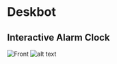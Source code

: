 # Deskbot
## Interactive Alarm Clock
![Front](README/DeskBot-PCB-Front)
![alt text](README/DeskBot-PCB-BACK)
